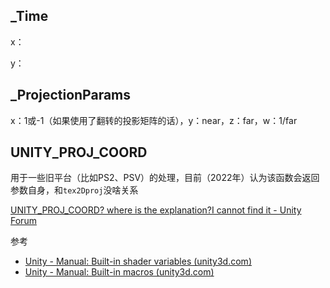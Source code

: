 ## _Time

x：

y：

## _ProjectionParams

x：1或-1（如果使用了翻转的投影矩阵的话），y：near，z：far，w：1/far

## UNITY_PROJ_COORD

用于一些旧平台（比如PS2、PSV）的处理，目前（2022年）认为该函数会返回参数自身，和`tex2Dproj`没啥关系

[UNITY_PROJ_COORD? where is the explanation?I cannot find it - Unity Forum](https://forum.unity.com/threads/unity_proj_coord-where-is-the-explanation-i-cannot-find-it.154404/)

参考

-   [Unity - Manual: Built-in shader variables (unity3d.com)](https://docs.unity3d.com/Manual/SL-UnityShaderVariables.html)
-   [Unity - Manual: Built-in macros (unity3d.com)](https://docs.unity3d.com/Manual/SL-BuiltinMacros.html)